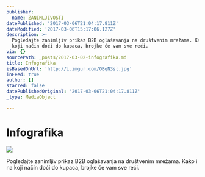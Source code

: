 ```yaml
---
publisher:
  name: ZANIMLJIVOSTI
datePublished: '2017-03-06T21:04:17.811Z'
dateModified: '2017-03-06T15:17:06.127Z'
description: >-
  Pogledajte zanimljiv prikaz B2B oglašavanja na društvenim mrežama. Kako i na
  koji način doći do kupaca, brojke će vam sve reći.
via: {}
sourcePath: _posts/2017-03-02-infografika.md
title: Infografika
isBasedOnUrl: 'http://i.imgur.com/OBqN3sl.jpg'
inFeed: true
author: []
starred: false
datePublishedOriginal: '2017-03-06T21:04:17.811Z'
_type: MediaObject

---
```

# Infografika
![](https://the-grid-user-content.s3-us-west-2.amazonaws.com/3ce3bad5-2ae8-42de-9a0d-75a66b72d2d3.png)

Pogledajte zanimljiv prikaz B2B oglašavanja na društvenim mrežama. Kako i na koji način doći do kupaca, brojke će vam sve reći.